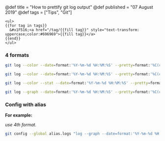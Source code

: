 @def title = "How to prettify git log output"
@def published = "07 August 2019"
@def tags = ["Tips", "Git"]

~~~
<ul>
{{for tag in tags}}
  &#x1F516;<a href="/tag/{{fill tag}}" style="text-transform: uppercase;color:#696969">{{fill tag}}</a>
{{end}}
</ul>
~~~

### 4 formats
```bash
git log --color --date=format:'%Y-%m-%d %H:%M:%S' --pretty=format:'%C(cyan)%h%Creset -%C(yellow)%d%Creset %s %Cgreen(%cd) %C(bold blue)<%an>%Creset' --abbrev-commit

git log --color --date=format:'%Y-%m-%d %H:%M:%S' --pretty=format:'%C(cyan)%h%Creset -%C(yellow)%d%Creset %s %Cgreen(%cr) %C(bold blue)<%an>%Creset' --abbrev-commit

git log --color --stat --date=format:'%Y-%m-%d %H:%M:%S' --pretty=format:'%C(cyan)%h%Creset -%C(yellow)%d%Cblue %s %Cgreen(%cd) %C(bold blue)<%an>%Creset' --abbrev-commit

git log --graph --date=format:'%Y-%m-%d %H:%M:%S' --pretty=format:'%C(cyan)%h%Creset -%C(yellow)%d%Creset %s %Cgreen(%cd) %C(bold blue)<%an>%Creset' --abbrev-commit
```
### Config with alias
__For example:__

_use 4th format._

```bash
git config --global alias.logs "log --graph --date=format:'%Y-%m-%d %H:%M:%S' --pretty=format:'%C(cyan)%h%Creset -%C(yellow)%d%Creset %s %Cgreen(%cd) %C(bold blue)<%an>%Creset' --abbrev-commit"
```